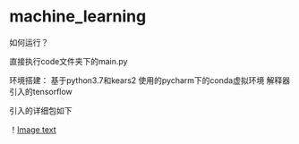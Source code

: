 # machine_learning
如何运行？

直接执行code文件夹下的main.py


环境搭建：
基于python3.7和kears2
使用的pycharm下的conda虚拟环境
解释器引入的tensorflow

引入的详细包如下


！[Image text](https://github.com/Willing-zhao/Text/blob/master/QQ%E6%88%AA%E5%9B%BE20210103203731.png)
